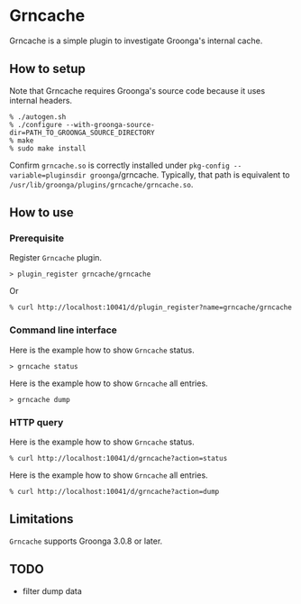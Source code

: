 # Grncache

Grncache is a simple plugin to investigate Groonga's internal cache.

## How to setup

Note that Grncache requires Groonga's source code because it uses internal headers.

```
% ./autogen.sh
% ./configure --with-groonga-source-dir=PATH_TO_GROONGA_SOURCE_DIRECTORY
% make
% sudo make install
```

Confirm `grncache.so` is correctly installed under `pkg-config --variable=pluginsdir groonga`/grncache. Typically, that path is equivalent to `/usr/lib/groonga/plugins/grncache/grncache.so`.

## How to use

### Prerequisite

Register `Grncache` plugin.

```
> plugin_register grncache/grncache
```

Or

```
% curl http://localhost:10041/d/plugin_register?name=grncache/grncache
```

### Command line interface

Here is the example how to show `Grncache` status.

```
> grncache status
```

Here is the example how to show `Grncache` all entries.

```
> grncache dump
```

### HTTP query

Here is the example how to show `Grncache` status.

```
% curl http://localhost:10041/d/grncache?action=status
```

Here is the example how to show `Grncache` all entries.

```
% curl http://localhost:10041/d/grncache?action=dump
```

## Limitations

`Grncache` supports Groonga 3.0.8 or later.

## TODO

* filter dump data
